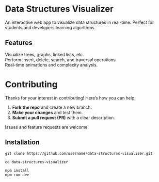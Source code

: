 # Data Structures Visualizer   

An interactive web app to visualize data structures in real-time. Perfect for students and developers learning algorithms.  

## Features  
Visualize trees, graphs, linked lists, etc.  
Perform insert, delete, search, and traversal operations.  
Real-time animations and complexity analysis.  

# Contributing  

Thanks for your interest in contributing! Here’s how you can help:  

1. **Fork the repo** and create a new branch.  
2. **Make your changes** and test them.  
3. **Submit a pull request (PR)** with a clear description.  

Issues and feature requests are welcome! 

## Installation  
```
git clone https://github.com/username/data-structures-visualizer.git
```
```
cd data-structures-visualizer
```
```
npm install
npm run dev
```
